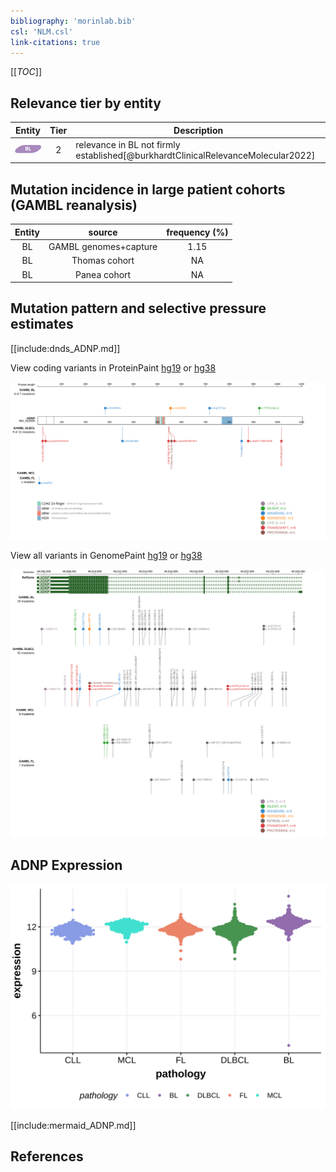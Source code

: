 ```yaml
---
bibliography: 'morinlab.bib'
csl: 'NLM.csl'
link-citations: true
---
```

[[_TOC_]]


## Relevance tier by entity

|Entity|Tier|Description                           |
|:------:|:----:|--------------------------------------|
|![BL](images/icons/BL_tier2.png)    |2   |relevance in BL not firmly established[@burkhardtClinicalRelevanceMolecular2022]|

## Mutation incidence in large patient cohorts (GAMBL reanalysis)

|Entity|source               |frequency (%)|
|:------:|:---------------------:|:-------------:|
|BL    |GAMBL genomes+capture|1.15         |
|BL    |Thomas cohort        |  NA         |
|BL    |Panea cohort         |  NA         |

## Mutation pattern and selective pressure estimates

[[include:dnds_ADNP.md]]




View coding variants in ProteinPaint [hg19](https://morinlab.github.io/LLMPP/GAMBL/ADNP_protein.html)  or [hg38](https://morinlab.github.io/LLMPP/GAMBL/ADNP_protein_hg38.html)

![](images/proteinpaint/ADNP_NM_015339.svg)

View all variants in GenomePaint [hg19](https://morinlab.github.io/LLMPP/GAMBL/ADNP.html)  or [hg38](https://morinlab.github.io/LLMPP/GAMBL/ADNP_hg38.html)

![](images/proteinpaint/ADNP.svg)

## ADNP Expression
![](images/gene_expression/ADNP_by_pathology.svg)
<!-- ORIGIN: burkhardtClinicalRelevanceMolecular2022b -->
<!-- BL: burkhardtClinicalRelevanceMolecular2022b -->

[[include:mermaid_ADNP.md]]

## References
